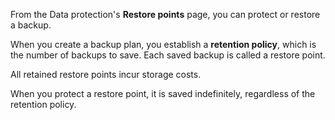 From the Data protection's **Restore points** page, you can protect or restore a backup.

When you create a backup plan, you establish a **retention policy**, which is the number of backups to save. Each saved backup is called a restore point.

All retained restore points incur storage costs.

When you protect a restore point, it is saved indefinitely, regardless of the retention policy.

